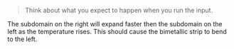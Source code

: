 > Think about what you expect to happen when you run the input.

The subdomain on the right will expand faster then the subdomain on the left as
the temperature rises. This should cause the bimetallic strip to bend to the
left.
